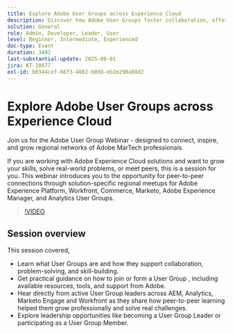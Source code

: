 ```yaml
---
title: Explore Adobe User Groups across Experience Cloud
description: Discover how Adobe User Groups foster collaboration, offer peer-led problem-solving, and provide leadership opportunities across AEM, Analytics, Marketo Engage, and Workfront.
solution: General
role: Admin, Developer, Leader, User
level: Beginner, Intermediate, Experienced
doc-type: Event
duration: 3492
last-substantial-update: 2025-08-01
jira: KT-18677
exl-id: b0344cef-66f3-4882-b0d8-eb2e298a08d2
---
```

# Explore Adobe User Groups across Experience Cloud

Join us for the Adobe User Group Webinar - designed to connect, inspire, and grow regional networks of Adobe MarTech professionals.

If you are working with Adobe Experience Cloud solutions and want to grow your skills, solve real-world problems, or meet peers, this is a session for you. This webinar introduces you to the opportunity for peer-to-peer connections through solution-specific regional meetups for Adobe Experience Platform, Workfront, Commerce, Marketo, Adobe Experience Manager, and Analytics User Groups.

>[!VIDEO](https://video.tv.adobe.com/v/3470396/?learn=on&enablevpops)

## Session overview

This session covered, 

* Learn what User Groups are and how they support collaboration, problem-solving, and skill-building.
* Get practical guidance on how to join or form a User Group , including available resources, tools, and support from Adobe.
* Hear directly from active User Group leaders across AEM, Analytics, Marketo Engage and Workfront as they share how peer-to-peer learning helped them grow professionally and solve real challenges.
* Explore leadership opportunities like becoming a User Group Leader or participating as a User Group Member.
